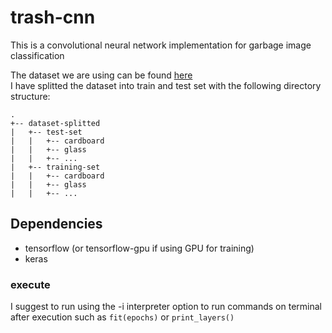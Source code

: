# trash-cnn

This is a convolutional neural network implementation for garbage image classification

The dataset we are using can be found [here](https://github.com/garythung/trashnet/blob/master/data/dataset-resized.zip) \
I have splitted the dataset into train and test set with the following directory structure:
```
.
+-- dataset-splitted
|   +-- test-set
|   |   +-- cardboard
|   |   +-- glass
|   |   +-- ...
|   +-- training-set
|   |   +-- cardboard
|   |   +-- glass
|   |   +-- ...
```

## Dependencies
- tensorflow (or tensorflow-gpu if using GPU for training)
- keras

### execute
I suggest to run using the -i interpreter option to run commands on terminal 
after execution such as `fit(epochs)` or `print_layers()`
